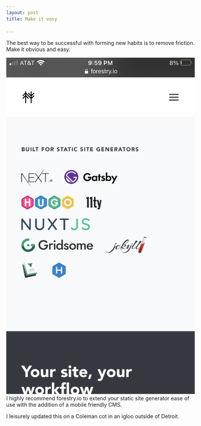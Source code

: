 ```yaml
---
layout: post
title: Make it easy

---
```

The best way to be successful with forming new habits is to remove friction. Make it obvious and easy.

![](/uploads/72fb58fc-99b5-4ce5-935d-b6385c509140.png)  
I highly recommend forestry.io to extend your static site generator ease of use with the addition of a mobile friendly CMS. 

I leisurely updated this on a Coleman cot in an igloo outside of Detroit.